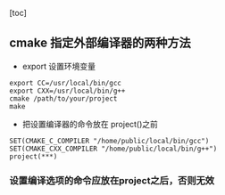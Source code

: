 [toc]

## cmake 指定外部编译器的两种方法
+ export 设置环境变量
```
export CC=/usr/local/bin/gcc
export CXX=/usr/local/bin/g++
cmake /path/to/your/project
make
```
+ 把设置编译器的命令放在 project()之前
```    
SET(CMAKE_C_COMPILER "/home/public/local/bin/gcc")
SET(CMAKE_CXX_COMPILER "/home/public/local/bin/g++")
project(***)
```
### 设置编译选项的命令应放在project之后，否则无效

